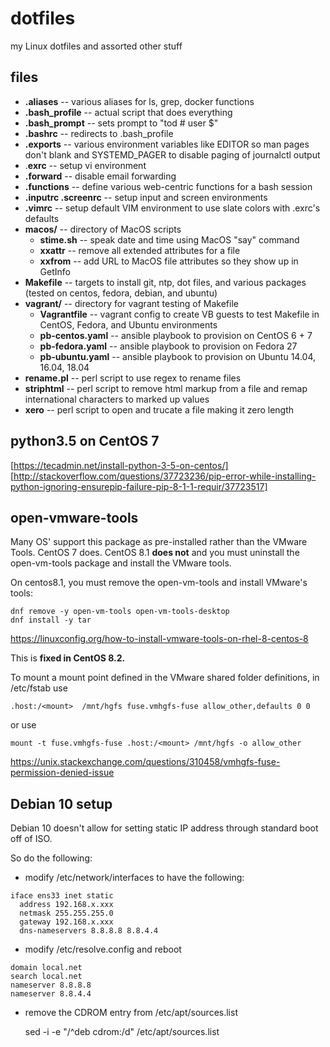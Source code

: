 # dotfiles

my Linux dotfiles and assorted other stuff

## files

* **.aliases** -- various aliases for ls, grep, docker functions
* **.bash_profile** -- actual script that does everything
* **.bash_prompt** -- sets prompt to "tod # user $"
* **.bashrc** -- redirects to .bash_profile
* **.exports** -- various environment variables like EDITOR so man pages don't blank and SYSTEMD_PAGER to disable paging of journalctl output
* .**exrc** -- setup vi environment
* **.forward** -- disable email forwarding
* **.functions** -- define various web-centric functions for a bash session
* **.inputrc .screenrc** -- setup input and screen environments
* **.vimrc** -- setup default VIM environment to use slate colors with .exrc's defaults
* **macos/** -- directory of MacOS scripts
  * **stime.sh** -- speak date and time using MacOS "say" command
  * **xxattr** -- remove all extended attributes for a file
  * **xxfrom** -- add URL to MacOS file attributes so they show up in GetInfo
* **Makefile** -- targets to install git, ntp, dot files, and various packages (tested on centos, fedora, debian, and ubuntu)
* **vagrant/** -- directory for vagrant testing of Makefile
  * **Vagrantfile** -- vagrant config to create VB guests to test Makefile in CentOS, Fedora, and Ubuntu environments
  * **pb-centos.yaml** -- ansible playbook to provision on CentOS 6 + 7
  * **pb-fedora.yaml** -- ansible playbook to provision on Fedora 27
  * **pb-ubuntu.yaml** -- ansible playbook to provision on Ubuntu 14.04, 16.04, 18.04
* **rename.pl** -- perl script to use regex to rename files
* **striphtml** -- perl script to remove html markup from a file and remap international characters to marked up values
* **xero** -- perl script to open and trucate a file making it zero length

## python3.5 on CentOS 7

[https://tecadmin.net/install-python-3-5-on-centos/]
[http://stackoverflow.com/questions/37723236/pip-error-while-installing-python-ignoring-ensurepip-failure-pip-8-1-1-requir/37723517]

## open-vmware-tools

Many OS' support this package as pre-installed rather than the VMware Tools. CentOS 7 does. CentOS 8.1 **does not** and you must uninstall the open-vm-tools package and install the VMware tools.

On centos8.1, you must remove the open-vm-tools and install VMware's tools:

    dnf remove -y open-vm-tools open-vm-tools-desktop
    dnf install -y tar

https://linuxconfig.org/how-to-install-vmware-tools-on-rhel-8-centos-8

This is **fixed in CentOS 8.2.**

To mount a mount point defined in the VMware shared folder definitions, in /etc/fstab use

    .host:/<mount>  /mnt/hgfs fuse.vmhgfs-fuse allow_other,defaults 0 0

or use

    mount -t fuse.vmhgfs-fuse .host:/<mount> /mnt/hgfs -o allow_other

https://unix.stackexchange.com/questions/310458/vmhgfs-fuse-permission-denied-issue


## Debian 10 setup

Debian 10 doesn't allow for setting static IP address through standard boot off of ISO.

So do the following:

- modify /etc/network/interfaces to have the following:
```
iface ens33 inet static
  address 192.168.x.xxx
  netmask 255.255.255.0
  gateway 192.168.x.xxx
  dns-nameservers 8.8.8.8 8.8.4.4
```

- modify /etc/resolve.config and reboot
```
domain local.net
search local.net
nameserver 8.8.8.8
nameserver 8.8.4.4
```

- remove the CDROM entry from /etc/apt/sources.list

    sed -i -e "/^deb cdrom:/d" /etc/apt/sources.list
